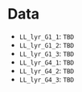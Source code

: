 # Data

 - `LL_lyr_G1_1`: `TBD`
 - `LL_lyr_G1_2`: `TBD`
 - `LL_lyr_G1_3`: `TBD`
 - `LL_lyr_G4_1`: `TBD`
 - `LL_lyr_G4_2`: `TBD`
 - `LL_lyr_G4_3`: `TBD`
